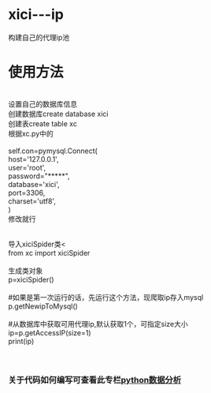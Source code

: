 # xici---ip
构建自己的代理ip池<br>
<h1>使用方法</h1><br>
设置自己的数据库信息<br>
创建数据库create database xici<br>
创建表create table xc<br>
根据xc.py中的<br><br>
self.con=pymysql.Connect(<br>
            host='127.0.0.1',<br>
            user='root',<br>
            password="*****",<br>
            database='xici',<br>
            port=3306,<br>
            charset='utf8',<br>
        )<br>
        修改就行<br><br>

导入xiciSpider类<<br>
from xc import xiciSpider<br><br>
生成类对象<br>
p=xiciSpider()<br><br>
#如果是第一次运行的话，先运行这个方法，现爬取ip存入mysql<br>
p.getNewipToMysql()<br><br>
#从数据库中获取可用代理ip,默认获取1个，可指定size大小<br>
ip=p.getAccessIP(size=1)<br>
print(ip)<br><br><br>

<h3>关于代码如何编写可查看此专栏<a href="https://zhuanlan.zhihu.com/c_99646580">python数据分析</a></h3>
